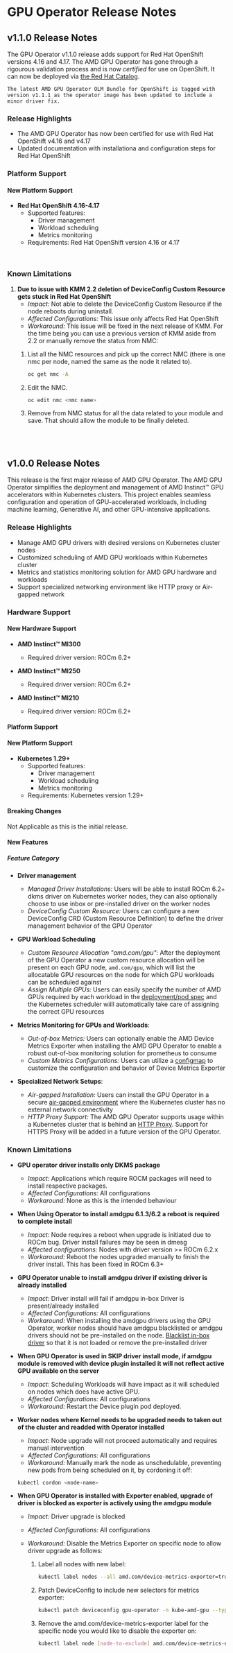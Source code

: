 # GPU Operator Release Notes

## v1.1.0 Release Notes

The GPU Operator v1.1.0 release adds support for Red Hat OpenShift versions 4.16 and 4.17. The AMD GPU Operator has gone through a rigourous validation process and is now *certified* for use on OpenShift. It can now be deployed via [the Red Hat Catalog](https://catalog.redhat.com/software/container-stacks/detail/6722781e65e61b6d4caccef8).

```{note}
The latest AMD GPU Operator OLM Bundle for OpenShift is tagged with version v1.1.1 as the operator image has been updated to include a minor driver fix.
```

### Release Highlights

- The AMD GPU Operator has now been certified for use with Red Hat OpenShift v4.16 and v4.17
- Updated documentation with installationa and configuration steps for Red Hat OpenShift

### Platform Support

#### New Platform Support

- **Red Hat OpenShift 4.16-4.17**
  - Supported features:
    - Driver management
    - Workload scheduling
    - Metrics monitoring
  - Requirements: Red Hat OpenShift version 4.16 or 4.17
</br>

### Known Limitations

1. **Due to issue with KMM 2.2 deletion of DeviceConfig Custom Resource gets stuck in Red Hat OpenShift**
   - *Impact:* Not able to delete the DeviceConfig Custom Resource if the node reboots during uninstall.
   - *Affected Configurations:* This issue only affects Red Hat OpenShift
   - *Workaround:* This issue will be fixed in the next release of KMM. For the time being you can use a previous version of KMM aside from 2.2 or manually remove the status from NMC:
    1. List all the NMC resources and pick up the correct NMC (there is one nmc per node, named the same as the node it related to).

        ```bash
        oc get nmc -A
        ```

    2. Edit the NMC.

        ```bash
        oc edit nmc <nmc name>
        ```

    3. Remove from NMC status for all the data related to your module and save. That should allow the module to be finally deleted.

</br></br>

## v1.0.0 Release Notes

This release is the first major release of AMD GPU Operator. The AMD GPU Operator simplifies the deployment and management of AMD Instinct™ GPU accelerators within Kubernetes clusters. This project enables seamless configuration and operation of GPU-accelerated workloads, including machine learning, Generative AI, and other GPU-intensive applications.

### Release Highlights

- Manage AMD GPU drivers with desired versions on Kubernetes cluster nodes
- Customized scheduling of AMD GPU workloads within Kubernetes cluster
- Metrics and statistics monitoring solution for AMD GPU hardware and workloads
- Support specialized networking environment like HTTP proxy or Air-gapped network

### Hardware Support

#### New Hardware Support

- **AMD Instinct™ MI300**
  - Required driver version: ROCm 6.2+

- **AMD Instinct™ MI250**
  - Required driver version: ROCm 6.2+

- **AMD Instinct™ MI210**
  - Required driver version: ROCm 6.2+

#### Platform Support

#### New Platform Support

- **Kubernetes 1.29+**
  - Supported features:
    - Driver management
    - Workload scheduling
    - Metrics monitoring
  - Requirements: Kubernetes version 1.29+

#### Breaking Changes

Not Applicable as this is the initial release.

#### New Features

##### Feature Category

- **Driver management**
  - *Managed Driver Installations:* Users will be able to install ROCm 6.2+ dkms driver on Kubernetes worker nodes, they can also optionally choose to use inbox or pre-installed driver on the worker nodes
  - *DeviceConfig Custom Resource:* Users can configure a new DeviceConfig CRD (Custom Resource Definition) to define the driver management behavior of the GPU Operator

- **GPU Workload Scheduling**
  - *Custom Resource Allocation "amd.com/gpu":* After the deployment of the GPU Operator a new custom resource allocation will be present on each GPU node, `amd.com/gpu`, which will list the allocatable GPU resources on the node for which GPU workloads can be scheduled against
  - *Assign Multiple GPUs:* Users can easily specify the number of AMD GPUs required by each workload in the [deployment/pod spec](https://instinct.docs.amd.com/projects/gpu-operator/en/release-v1.0.0/usage.html#creating-a-gpu-enabled-pod) and the Kubernetes scheduler wiill automatically take care of assigning the correct GPU resources

- **Metrics Monitoring for GPUs and Workloads**:
  - *Out-of-box Metrics:* Users can optionally enable the AMD Device Metrics Exporter when installing the AMD GPU Operator to enable a robust out-of-box monitoring solution for prometheus to consume
  - *Custom Metrics Configurations:* Users can utilize a [configmap](https://instinct.docs.amd.com/projects/gpu-operator/en/release-v1.0.0/metrics/exporter.html#configure-metrics-exporter) to customize the configuration and behavior of Device Metrics Exporter

- **Specialized Network Setups**:
  - *Air-gapped Installation:* Users can install the GPU Operator in a secure [air-gapped environment](https://instinct.docs.amd.com/projects/gpu-operator/en/release-v1.0.0/specialized_networks/airgapped-install.html) where the Kubernetes cluster has no external network connectivity
  - *HTTP Proxy Support:* The AMD GPU Operator supports usage within a Kubernetes cluster that is behind an [HTTP Proxy](https://instinct.docs.amd.com/projects/gpu-operator/en/release-v1.0.0/specialized_networks/http-proxy.html). Support for HTTPS Proxy will be added in a future version of the GPU Operator.

### Known Limitations

- **GPU operator driver installs only DKMS package**
  - *Impact:* Applications which require ROCM packages will need to install respective packages.
  - *Affected Configurations:* All configurations
  - *Workaround:* None as this is the intended behaviour

- **When Using Operator to install amdgpu 6.1.3/6.2 a reboot is required to complete install**
  - *Impact:* Node requires a reboot when upgrade is initiated due to ROCm bug. Driver install failures may be seen in dmesg
  - *Affected configurations:* Nodes with driver version >= ROCm 6.2.x
  - *Workaround:* Reboot the nodes upgraded manually to finish the driver install. This has been fixed in ROCm 6.3+

- **GPU Operator unable to install amdgpu driver if existing driver is already installed**
  - *Impact:* Driver install will fail if amdgpu in-box Driver is present/already installed
  - *Affected Configurations:* All configurations
  - *Workaround:* When installing the amdgpu drivers using the GPU Operator, worker nodes should have amdgpu blacklisted or amdgpu drivers should not be pre-installed on the node. [Blacklist in-box driver](https://instinct.docs.amd.com/projects/gpu-operator/en/release-v1.0.0/drivers/installation.html#blacklist-inbox-driver) so that it is not loaded or remove the pre-installed driver

- **When GPU Operator is used in SKIP driver install mode, if amdgpu module is removed with device plugin installed it will not reflect active GPU available on the server**
  - *Impact:* Scheduling Workloads will have impact as it will scheduled on nodes which does have active GPU.
  - *Affected Configurations:* All configurations
  - *Workaround:* Restart the Device plugin pod deployed.

- **Worker nodes where Kernel needs to be upgraded needs to taken out of the cluster and readded with Operator installed**
  - *Impact:* Node upgrade will not proceed automatically and requires manual intervention
  - *Affected Configurations:* All configurations
  - *Workaround:* Manually mark the node as unschedulable, preventing new pods from being scheduled on it, by cordoning it off:

  ```bash
  kubectl cordon <node-name>
  ```

- **When GPU Operator is installed with Exporter enabled, upgrade of driver is blocked as exporter is actively using the amdgpu module**
  - *Impact:* Driver upgrade is blocked
  - *Affected Configurations:* All configurations
  - *Workaround:* Disable the Metrics Exporter on specific node to allow driver upgrade as follows:

    1. Label all nodes with new label:

       ```bash
       kubectl label nodes --all amd.com/device-metrics-exporter=true
       ```

    2. Patch DeviceConfig to include new selectors for metrics exporter:

        ```bash
        kubectl patch deviceconfig gpu-operator -n kube-amd-gpu --type='merge' -p {"spec":{"metricsExporter":{"selector":{"feature.node.kubernetes.io/amd-gpu":"true","amd.com/device-metrics-exporter":"true"}}}}'
        ```
  
    3. Remove the amd.com/device-metrics-exporter label for the specific node you would like to disable the exporter on:

        ```bash
        kubectl label node [node-to-exclude] amd.com/device-metrics-exporter-
        ```
